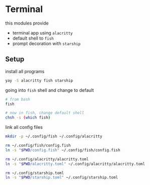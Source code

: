 # Terminal
this modules provide
- terminal app using `alacritty`
- default shell to `fish`
- prompt decoration with `starship`

## Setup
install all programs
``` sh
yay -S alacritty fish starship
```

going into `fish` shell and change to default

``` sh
# from bash
fish

# now in fish, change default shell
chsh -s (which fish)
```

link all config files
``` sh
mkdir -p ~/.config/fish ~/.config/alacritty

rm ~/.config/fish/config.fish
ln -s "$PWD/config.fish" ~/.config/fish/config.fish

rm ~/.config/alacritty/alacritty.toml
ln -s "$PWD/alacritty.toml" ~/.config/alacritty/alacritty.toml

rm ~/.config/starship.toml
ln -s "$PWD/starship.toml" ~/.config/starship.toml
```

